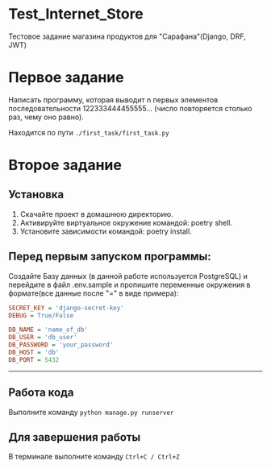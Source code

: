# Test_Internet_Store
Тестовое задание магазина продуктов для "Сарафана"(Django, DRF, JWT)

# Первое задание

Написать программу, 
которая выводит n первых элементов последовательности 
122333444455555… (число повторяется столько раз, чему оно равно). 

Находится по пути ```./first_task/first_task.py```


# Второе задание

## Установка

1. Скачайте проект в домашнюю директорию.
2. Активируйте виртуальное окружение командой: poetry shell.
3. Установите зависимости командой: poetry install.

## Перед первым запуском программы:

Создайте Базу данных (в данной работе используется PostgreSQL) и перейдите в файл .env.sample и пропишите переменные
окружения в формате(все данные после "=" в виде примера):

```ini
SECRET_KEY = 'django-secret-key'
DEBUG = True/False

DB_NAME = 'name_of_db'
DB_USER = 'db_user'
DB_PASSWORD = 'your_password'
DB_HOST = 'db'
DB_PORT = 5432
```

***

## Работа кода

Выполните команду ```python manage.py runserver```

## Для завершения работы

В терминале выполните команду ```Ctrl+C / Ctrl+Z```








